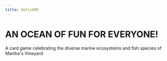```yaml
---
title: GoFishMV
---
```

#  AN OCEAN OF FUN FOR EVERYONE!
A card game celebrating the diverse marine ecosystems and fish species of Martha's Vineyard